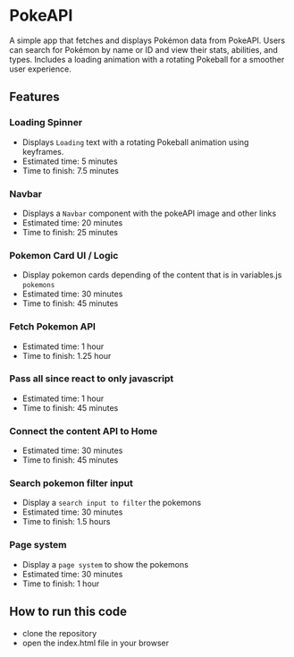 # PokeAPI

A simple app that fetches and displays Pokémon data from PokeAPI. Users can search for Pokémon by name or ID and view their stats, abilities, and types. Includes a loading animation with a rotating Pokeball for a smoother user experience.

## Features

### Loading Spinner

- Displays `Loading` text with a rotating Pokeball animation using keyframes.
- Estimated time: 5 minutes
- Time to finish: 7.5 minutes

### Navbar

- Displays a `Navbar` component with the pokeAPI image and other links
- Estimated time: 20 minutes
- Time to finish: 25 minutes

### Pokemon Card UI / Logic

- Display pokemon cards depending of the content that is in variables.js `pokemons`
- Estimated time: 30 minutes
- Time to finish: 45 minutes

### Fetch Pokemon API

- Estimated time: 1 hour
- Time to finish: 1.25 hour

### Pass all since react to only javascript

- Estimated time: 1 hour
- Time to finish: 45 minutes

### Connect the content API to Home

- Estimated time: 30 minutes
- Time to finish: 45 minutes

### Search pokemon filter input

- Display a `search input to filter` the pokemons
- Estimated time: 30 minutes
- Time to finish: 1.5 hours

### Page system

- Display a `page system` to show the pokemons
- Estimated time: 30 minutes
- Time to finish: 1 hour

## How to run this code

- clone the repository
- open the index.html file in your browser
